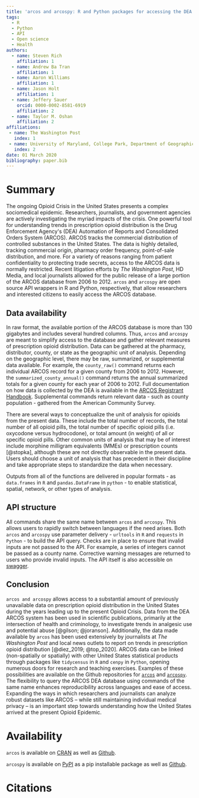 ```yaml
---
title: 'arcos and arcospy: R and Python packages for accessing the DEA ARCOS database from 2006 - 2012'
tags:
  - R
  - Python
  - API
  - Open science
  - Health
authors:
  - name: Steven Rich
    affiliation: 1
  - name: Andrew Ba Tran
    affiliation: 1
  - name: Aaron Williams
    affiliation: 1
  - name: Jason Holt
    affiliation: 1    
  - name: Jeffery Sauer  
    orcid: 0000-0002-8581-6919
    affiliation: 2
  - name: Taylor M. Oshan
    affiliation: 2
affiliations:
 - name: The Washington Post
   index: 1
 - name: University of Maryland, College Park, Department of Geographical Sciences
   index: 2
date: 01 March 2020
bibliography: paper.bib
---
```


# Summary

The ongoing Opioid Crisis in the United States presents a complex sociomedical epidemic. Researchers, journalists, and government agencies are actively investigating the myriad impacts of the crisis. One powerful tool for understanding trends in prescription opioid distribution is the Drug Enforcement Agency's (DEA) Automation of Reports and Consolidated Orders System (ARCOS). ARCOS tracks the commercial distribution of controlled substances in the United States. The data is highly detailed, tracking commercial origin, pharmacy order frequency, point-of-sale distribution, and more. For a variety of reasons ranging from patient confidentiality to protecting trade secrets, access to the ARCOS data is normally restricted. Recent litigation efforts by *The Washington Post*, HD Media, and local journalists allowed for the public release of a large portion of the ARCOS database from 2006 to 2012. `arcos` and `arcospy` are open source API wrappers in R and Python, respectively, that allow researchers and interested citizens to easily access the ARCOS database.

## Data availability

In raw format, the available portion of the ARCOS database is more than 130 gigabytes and includes several hundred columns. Thus, `arcos` and `arcospy` are meant to simplify access to the database and gather relevant measures of prescription opioid distribution. Data can be gathered at the pharmacy, distributor, county, or state as the geographic unit of analysis. Depending on the geographic level, there may be raw, summarized, or supplemental data available. For example, the `county_raw()` command returns each individual ARCOS record for a given county from 2006 to 2012. However, the `summarized_county_annual()` command returns the annual summarized totals for a given county for each year of 2006 to 2012. Full documentation on how data is collected by the DEA is available in the [ARCOS Registrant Handbook](https://www.deadiversion.usdoj.gov/arcos/handbook/full.pdf). Supplemental commands return relevant data - such as county population - gathered from the American Community Survey.

There are several ways to conceptualize the unit of analysis for opioids from the present data. These include the total number of records, the total number of all opioid pills, the total number of specific opioid pills (i.e. oxycodone versus hydrocodone), or total amount (in weight) of all or specific opioid pills. Other common units of analysis that may be of interest include morphine milligram equivalents (MMEs) or prescription counts [@stopka], although these are not directly observable in the present data. Users should choose a unit of analysis that has precedent in their discipline and take appropriate steps to standardize the data when necessary.

Outputs from all of the functions are delivered in popular formats - as `data.frames` in `R` and `pandas.DataFrame` in `python` -  to enable statistical, spatial, network, or other types of analysis.

## API structure

All commands share the same name between `arcos` and `arcospy`. This allows users to rapidly switch between languages if the need arises. Both `arcos` and `arcospy` use parameter delivery - `urltools` in `R` and `requests` in `Python` - to build the API query. Checks are in place to ensure that invalid inputs are not passed to the API. For example, a series of integers cannot be passed as a county name. Corrective warning messages are returned to users who provide invalid inputs. The API itself is also accessible on [swagger](https://arcos-api.ext.nile.works/__swagger__/).

## Conclusion

`arcos and arcospy` allows access to a substantial amount of previously unavailable data on prescription opioid distribution in the United States during the years leading up to the present Opioid Crisis. Data from the DEA ARCOS system has been used in scientific publications, primarily at the intersection of health and criminology, to investigate trends in analgesic use and potential abuse [@gilson; @joranson]. Additionally, the data made available by `arcos` has been used extensively by journalists at *The Washington Post* and local news outlets to report on trends in prescription opioid distribution [@diez_2019; @top_2020]. ARCOS data can be linked (non-spatially or spatially) with other United States statistical products through packages like ``tidycensus`` in ``R`` and ``cenpy`` in ``Python``, opening numerous doors for research and teaching exercises. Examples of these possibilities are available on the Github repositories for [``arcos``](https://github.com/wpinvestigative/arcos) and [``arcospy``](https://github.com/wpinvestigative/arcos). The flexibility to query the ARCOS DEA database using commands of the same name enhances reproducibility across languages and ease of access. Expanding the ways in which researchers and journalists can analyze robust datasets like ARCOS – while still maintaining individual medical privacy – is an important step towards understanding how the United States arrived at the present Opioid Epidemic.

# Availability

``arcos`` is available on [CRAN](https://cran.r-project.org/web/packages/arcos/index.html) as well as [Github](https://github.com/wpinvestigative/arcos).

``arcospy`` is available on [PyPI](https://pypi.org/project/arcospy/) as a pip installable package as well as [Github](https://github.com/jeffcsauer/arcospy).

# Citations
